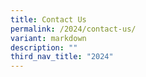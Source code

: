 ```yaml
---
title: Contact Us
permalink: /2024/contact-us/
variant: markdown
description: ""
third_nav_title: "2024"
---
```

